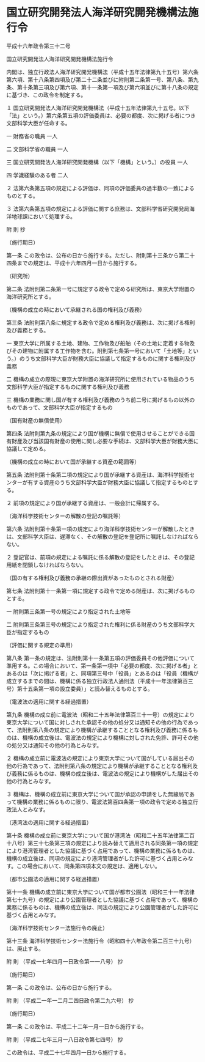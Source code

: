 # 国立研究開発法人海洋研究開発機構法施行令

平成十六年政令第三十二号

国立研究開発法人海洋研究開発機構法施行令

内閣は、独立行政法人海洋研究開発機構法（平成十五年法律第九十五号）第六条第六項、第十八条第四項及び第二十二条並びに附則第二条第一号、第八条、第九条、第十条第三項及び第六項、第十一条第一項及び第六項並びに第十八条の規定に基づき、この政令を制定する。

１ 国立研究開発法人海洋研究開発機構法（平成十五年法律第九十五号。以下「法」という。）第六条第五項の評価委員は、必要の都度、次に掲げる者につき文部科学大臣が任命する。

一 財務省の職員 一人

二 文部科学省の職員 一人

三 国立研究開発法人海洋研究開発機構（以下「機構」という。）の役員 一人

四 学識経験のある者 二人

２ 法第六条第五項の規定による評価は、同項の評価委員の過半数の一致によるものとする。

３ 法第六条第五項の規定による評価に関する庶務は、文部科学省研究開発局海洋地球課において処理する。

附 則 抄

（施行期日）

第一条 この政令は、公布の日から施行する。ただし、附則第十三条から第二十四条までの規定は、平成十六年四月一日から施行する。

（研究所）

第二条 法附則第二条第一号に規定する政令で定める研究所は、東京大学附置の海洋研究所とする。

（機構の成立の時において承継される国の権利及び義務）

第三条 法附則第八条に規定する政令で定める権利及び義務は、次に掲げる権利及び義務とする。

一 東京大学に所属する土地、建物、工作物及び船舶（その土地に定着する物及びその建物に附属する工作物を含む。附則第七条第一号において「土地等」という。）のうち文部科学大臣が財務大臣に協議して指定するものに関する権利及び義務

二 機構の成立の際現に東京大学附置の海洋研究所に使用されている物品のうち文部科学大臣が指定するものに関する権利及び義務

三 機構の業務に関し国が有する権利及び義務のうち前二号に掲げるもの以外のものであって、文部科学大臣が指定するもの

（国有財産の無償使用）

第四条 法附則第九条の規定により国が機構に無償で使用させることができる国有財産及び当該国有財産の使用に関し必要な手続は、文部科学大臣が財務大臣に協議して定める。

（機構の成立の時において国が承継する資産の範囲等）

第五条 法附則第十条第二項の規定により国が承継する資産は、海洋科学技術センターが有する資産のうち文部科学大臣が財務大臣に協議して指定するものとする。

２ 前項の規定により国が承継する資産は、一般会計に帰属する。

（海洋科学技術センターの解散の登記の嘱託等）

第六条 法附則第十条第一項の規定により海洋科学技術センターが解散したときは、文部科学大臣は、遅滞なく、その解散の登記を登記所に嘱託しなければならない。

２ 登記官は、前項の規定による嘱託に係る解散の登記をしたときは、その登記用紙を閉鎖しなければならない。

（国の有する権利及び義務の承継の際出資があったものとされる財産）

第七条 法附則第十一条第一項に規定する政令で定める財産は、次に掲げるものとする。

一 附則第三条第一号の規定により指定された土地等

二 附則第三条第三号の規定により指定された権利に係る財産のうち文部科学大臣が指定するもの

（評価に関する規定の準用）

第八条 第一条の規定は、法附則第十一条第五項の評価委員その他評価について準用する。この場合において、第一条第一項中「必要の都度、次に掲げる者」とあるのは「次に掲げる者」と、同項第三号中「役員」とあるのは「役員（機構が成立するまでの間は、機構に係る独立行政法人通則法（平成十一年法律第百三号）第十五条第一項の設立委員）」と読み替えるものとする。

（電波法の適用に関する経過措置）

第九条 機構の成立前に電波法（昭和二十五年法律第百三十一号）の規定により東京大学について国に対しされた承認その他の処分又は通知その他の行為であって、法附則第八条の規定により機構が承継することとなる権利及び義務に係るものは、機構の成立後は、電波法の規定により機構に対しされた免許、許可その他の処分又は通知その他の行為とみなす。

２ 機構の成立前に電波法の規定により東京大学について国がしている届出その他の行為であって、法附則第八条の規定により機構が承継することとなる権利及び義務に係るものは、機構の成立後は、電波法の規定により機構がした届出その他の行為とみなす。

３ 機構は、機構の成立前に東京大学について国が承認の申請をした無線局であって機構の業務に係るものに限り、電波法第百四条第一項の政令で定める独立行政法人とみなす。

（港湾法の適用に関する経過措置）

第十条 機構の成立前に東京大学について国が港湾法（昭和二十五年法律第二百十八号）第三十七条第三項の規定により読み替えて適用される同条第一項の規定により港湾管理者とした協議に基づく占用であって、機構の業務に係るものは、機構の成立後は、同項の規定により港湾管理者がした許可に基づく占用とみなす。この場合において、同条第四項本文の規定は、適用しない。

（都市公園法の適用に関する経過措置）

第十一条 機構の成立前に東京大学について国が都市公園法（昭和三十一年法律第七十九号）の規定により公園管理者とした協議に基づく占用であって、機構の業務に係るものは、機構の成立後は、同法の規定により公園管理者がした許可に基づく占用とみなす。

（海洋科学技術センター法施行令の廃止）

第十三条 海洋科学技術センター法施行令（昭和四十六年政令第二百三十九号）は、廃止する。

附 則 （平成一七年四月一日政令第一一八号） 抄

（施行期日）

第一条 この政令は、公布の日から施行する。

附 則 （平成二一年一二月二四日政令第二九六号） 抄

（施行期日）

第一条 この政令は、平成二十二年一月一日から施行する。

附 則 （平成二七年三月一八日政令第七四号） 抄

この政令は、平成二十七年四月一日から施行する。
